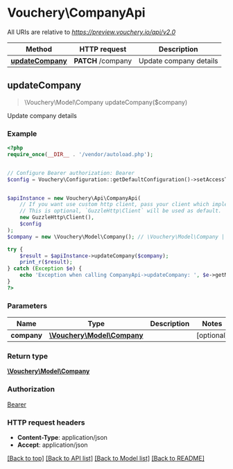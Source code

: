 # Vouchery\CompanyApi

All URIs are relative to *https://preview.vouchery.io/api/v2.0*

Method | HTTP request | Description
------------- | ------------- | -------------
[**updateCompany**](CompanyApi.md#updateCompany) | **PATCH** /company | Update company details



## updateCompany

> \Vouchery\Model\Company updateCompany($company)

Update company details

### Example

```php
<?php
require_once(__DIR__ . '/vendor/autoload.php');


// Configure Bearer authorization: Bearer
$config = Vouchery\Configuration::getDefaultConfiguration()->setAccessToken('YOUR_ACCESS_TOKEN');


$apiInstance = new Vouchery\Api\CompanyApi(
    // If you want use custom http client, pass your client which implements `GuzzleHttp\ClientInterface`.
    // This is optional, `GuzzleHttp\Client` will be used as default.
    new GuzzleHttp\Client(),
    $config
);
$company = new \Vouchery\Model\Company(); // \Vouchery\Model\Company | 

try {
    $result = $apiInstance->updateCompany($company);
    print_r($result);
} catch (Exception $e) {
    echo 'Exception when calling CompanyApi->updateCompany: ', $e->getMessage(), PHP_EOL;
}
?>
```

### Parameters


Name | Type | Description  | Notes
------------- | ------------- | ------------- | -------------
 **company** | [**\Vouchery\Model\Company**](../Model/Company.md)|  | [optional]

### Return type

[**\Vouchery\Model\Company**](../Model/Company.md)

### Authorization

[Bearer](../../README.md#Bearer)

### HTTP request headers

- **Content-Type**: application/json
- **Accept**: application/json

[[Back to top]](#) [[Back to API list]](../../README.md#documentation-for-api-endpoints)
[[Back to Model list]](../../README.md#documentation-for-models)
[[Back to README]](../../README.md)

